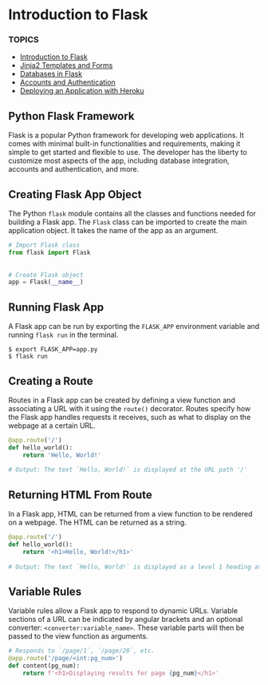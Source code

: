 # Introduction to Flask<a name="Introduction"></a>
### TOPICS
* [Introduction to Flask](#Introduction)
* [Jinja2 Templates and Forms](#Jinja2)
* [Databases in Flask](#Databases)
* [Accounts and Authentication](#Authentication)
* [Deploying an Application with Heroku](#Heroku)
## Python Flask Framework
Flask is a popular Python framework for developing web applications. It comes with minimal built-in functionalities and requirements, making it simple to get started and flexible to use. The developer has the liberty to customize most aspects of the app, including database integration, accounts and authentication, and more.
## Creating Flask App Object
The Python `flask` module contains all the classes and functions needed for building a Flask app. The `Flask` class can be imported to create the main application object. It takes the name of the app as an argument.
```python
# Import Flask class
from flask import Flask
 
 
# Create Flask object
app = Flask(__name__)
```
## Running Flask App
A Flask app can be run by exporting the `FLASK_APP` environment variable and running `flask run` in the terminal.
```
$ export FLASK_APP=app.py
$ flask run
```
## Creating a Route
Routes in a Flask app can be created by defining a view function and associating a URL with it using the `route()` decorator. Routes specify how the Flask app handles requests it receives, such as what to display on the webpage at a certain URL.
```python
@app.route('/')
def hello_world():
    return 'Hello, World!'
 
# Output: The text `Hello, World!` is displayed at the URL path '/'
```
## Returning HTML From Route
In a Flask app, HTML can be returned from a view function to be rendered on a webpage. The HTML can be returned as a string.
```python
@app.route('/')
def hello_world():
    return '<h1>Hello, World!</h1>'
 
# Output: The text `Hello, World!` is displayed as a level 1 heading at the URL path '/'
```
## Variable Rules
Variable rules allow a Flask app to respond to dynamic URLs. Variable sections of a URL can be indicated by angular brackets and an optional converter: `<converter:variable_name>`. These variable parts will then be passed to the view function as arguments.
```python
# Responds to `/page/1`, `/page/20`, etc.
@app.route('/page/<int:pg_num>')
def content(pg_num):
    return f'<h1>Displaying results for page {pg_num}</h1>'
```
